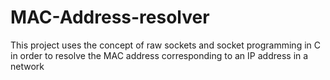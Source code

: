 # MAC-Address-resolver
This project uses the concept of raw sockets and socket programming in C in order to resolve the MAC address corresponding to an IP address in a network
